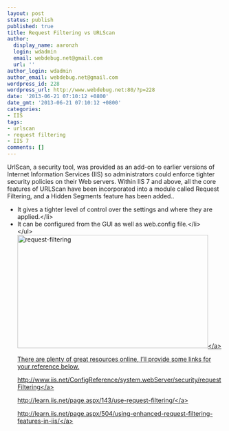 ```yaml
---
layout: post
status: publish
published: true
title: Request Filtering vs URLScan
author:
  display_name: aaronzh
  login: wdadmin
  email: webdebug.net@gmail.com
  url: ''
author_login: wdadmin
author_email: webdebug.net@gmail.com
wordpress_id: 228
wordpress_url: http://www.webdebug.net:80/?p=228
date: '2013-06-21 07:10:12 +0800'
date_gmt: '2013-06-21 07:10:12 +0800'
categories:
- IIS
tags:
- urlscan
- request filtering
- IIS 7
comments: []
---
```

<p>UrlScan, a security tool, was provided as an add-on to earlier versions of Internet Information Services (IIS) so administrators could enforce tighter security policies on their Web servers. Within IIS 7 and above, all the core features of URLScan have been incorporated into a module called Request Filtering, and a Hidden Segments feature has been added..</p>
<ul>
<li>It gives a tighter level of control over the settings and where they are applied.<&#47;li>
<li>It can be configured from the GUI as well as web.config file.<&#47;li><br />
<&#47;ul><br />
<a href="http:&#47;&#47;www.webdebug.net:80&#47;wp-content&#47;uploads&#47;2013&#47;06&#47;request-filtering.png"><img class="alignnone size-full wp-image-241" alt="request-filtering" src="http:&#47;&#47;www.webdebug.net:80&#47;wp-content&#47;uploads&#47;2013&#47;06&#47;request-filtering.png" width="443" height="264" &#47;><&#47;a></p>
<p>There are plenty of great resources online, I&rsquo;ll provide some links for your reference below.</p>
<p><a href="http:&#47;&#47;www.iis.net&#47;ConfigReference&#47;system.webServer&#47;security&#47;requestFiltering">http:&#47;&#47;www.iis.net&#47;ConfigReference&#47;system.webServer&#47;security&#47;requestFiltering<&#47;a></p>
<p><a href="http:&#47;&#47;learn.iis.net&#47;page.aspx&#47;143&#47;use-request-filtering&#47;">http:&#47;&#47;learn.iis.net&#47;page.aspx&#47;143&#47;use-request-filtering&#47;<&#47;a></p>
<p><a href="http:&#47;&#47;learn.iis.net&#47;page.aspx&#47;504&#47;using-enhanced-request-filtering-features-in-iis&#47;">http:&#47;&#47;learn.iis.net&#47;page.aspx&#47;504&#47;using-enhanced-request-filtering-features-in-iis&#47;<&#47;a></p>
